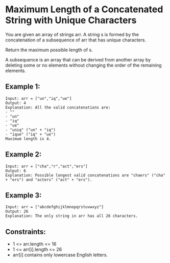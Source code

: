 # Maximum Length of a Concatenated String with Unique Characters

You are given an array of strings arr. A string s is formed by the concatenation of a subsequence of arr that has unique characters.

Return the maximum possible length of s.

A subsequence is an array that can be derived from another array by deleting some or no elements without changing the order of the remaining elements.

## Example 1:

```
Input: arr = ["un","iq","ue"]
Output: 4
Explanation: All the valid concatenations are:
- ""
- "un"
- "iq"
- "ue"
- "uniq" ("un" + "iq")
- "ique" ("iq" + "ue")
Maximum length is 4.
```

## Example 2:

```
Input: arr = ["cha","r","act","ers"]
Output: 6
Explanation: Possible longest valid concatenations are "chaers" ("cha" + "ers") and "acters" ("act" + "ers").
```

## Example 3:

```
Input: arr = ["abcdefghijklmnopqrstuvwxyz"]
Output: 26
Explanation: The only string in arr has all 26 characters.
```

## Constraints:

- 1 <= arr.length <= 16
- 1 <= arr[i].length <= 26
- arr[i] contains only lowercase English letters.
